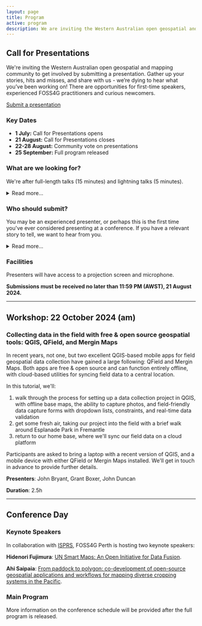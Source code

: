 ```yaml
---
layout: page
title: Program
active: program
description: We are inviting the Western Australian open geospatial and mapping community to get involved by submitting a presentation.
---
```


## Call for Presentations

We're inviting the Western Australian open geospatial and mapping community to get involved by submitting a presentation. Gather up your stories, hits and misses, and share with us - we’re dying to hear what you’ve been working on! There are opportunities for first-time speakers, experienced FOSS4G practitioners and curious newcomers.

<div class="submit-button">
    <div class="button_wrapper center">
        <a href="https://docs.google.com/forms/d/e/1FAIpQLSdOe9lRcGNbMeL8Zu-lP0Ls-JVWghQYErXy-1ttJ_79KHgktQ/viewform?usp=sf_link" class="btn" target="_blank" rel="noreferrer">Submit a presentation</a>
    </div>
</div>

### Key Dates

* **1 July:** Call for Presentations opens
* **21 August:** Call for Presentations closes
* **22-28 August:** Community vote on presentations
* **25 September:** Full program released

### What are we looking for?

We're after full-length talks (15 minutes) and lightning talks (5 minutes).

<details>
    <summary>Read more...</summary>
    {% include_relative read_more/looking_for.html %}
</details>

### Who should submit?

You may be an experienced presenter, or perhaps this is the first time you've ever considered presenting at a conference. If you have a relevant story to tell, we want to hear from you.

<details>
    <summary>Read more...</summary>
    {% include_relative read_more/submit_who.html %}
</details>

### Facilities

Presenters will have access to a projection screen and microphone.

**Submissions must be received no later than 11:59 PM (AWST), 21 August 2024.**

<div id="workshop"></div>
<hr>

## Workshop: 22 October 2024 (am)

### Collecting data in the field with free & open source geospatial tools: QGIS, QField, and Mergin Maps


In recent years, not one, but two excellent QGIS-based mobile apps for field geospatial data collection have gained a large following: QField and Mergin Maps. Both apps are free & open source and can function entirely offline, with cloud-based utilities for syncing field data to a central location.

In this tutorial, we'll:

1. walk through the process for setting up a data collection project in QGIS, with offline base maps, the ability to capture photos, and field-friendly data capture forms with dropdown lists, constraints, and real-time data validation
2. get some fresh air, taking our project into the field with a brief walk around Esplanade Park in Fremantle
3. return to our home base, where we'll sync our field data on a cloud platform

Participants are asked to bring a laptop with a recent version of QGIS, and a mobile device with either QField or Mergin Maps installed. We'll get in touch in advance to provide further details.



**Presenters**: John Bryant, Grant Boxer, John Duncan

**Duration**: 2.5h

<hr>

## Conference Day

### Keynote Speakers

In collaboration with <a href="https://www.isprs.org/tc4-symposium2024/index.html" target="_blank" rel="noreferrer">ISPRS</a>, FOSS4G Perth is hosting two keynote speakers:

**Hidenori Fujimura**: <a href="https://www.isprs.org/tc4-symposium2024/speakers.html" target="_blank" rel="noreferrer">UN Smart Maps: An Open Initiative for Data Fusion</a>.

**Ahi Saipaia**: <a href="https://www.isprs.org/tc4-symposium2024/speakers.html" target="_blank" rel="noreferrer">From paddock to polygon: co-development of open-source geospatial applications and workflows for mapping diverse cropping systems in the Pacific</a>.

### Main Program

More information on the conference schedule will be provided after the full program is released.
